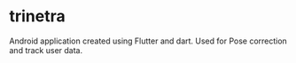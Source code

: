 # trinetra
Android application created using Flutter and dart. Used for Pose correction and track user data. 
